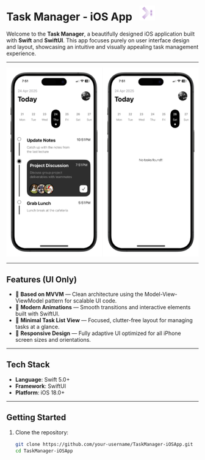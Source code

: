 # Task Manager - iOS App &nbsp; <img src="https://github.com/Shrijit007/TaskManager-iOSApp/blob/main/TaskManager/Assets.xcassets/AppIcon.appiconset/iOS%20Icon%20Design.png?raw=true" width="40" alt="App Icon">

Welcome to the **Task Manager**, a beautifully designed iOS application built with **Swift** and **SwiftUI**. This app focuses purely on user interface design and layout, showcasing an intuitive and visually appealing task management experience.

---

<p align="center">
  <img src="https://github.com/Shrijit007/TaskManager-iOSApp/blob/main/iPhone%2015%20Pro%20Black%20Titanium%20Mockup/ss1.png?raw=true" alt="Task List" width="250">
  <img src="https://github.com/Shrijit007/TaskManager-iOSApp/blob/main/iPhone%2015%20Pro%20Black%20Titanium%20Mockup/ss2.png?raw=true" alt="Add Task" width="250">
</p>

---

## Features (UI Only)

- 🧱 **Based on MVVM** — Clean architecture using the Model-View-ViewModel pattern for scalable UI code.
- 💫 **Modern Animations** — Smooth transitions and interactive elements built with SwiftUI.
- 📝 **Minimal Task List View** — Focused, clutter-free layout for managing tasks at a glance.
- 📱 **Responsive Design** — Fully adaptive UI optimized for all iPhone screen sizes and orientations.

---

## Tech Stack

- **Language**: Swift 5.0+
- **Framework**: SwiftUI
- **Platform**: iOS 18.0+

---

## Getting Started

1. Clone the repository:
   ```bash
   git clone https://github.com/your-username/TaskManager-iOSApp.git
   cd TaskManager-iOSApp
